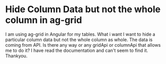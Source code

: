 
# Hide Column Data but not the whole column in ag-grid

I am using ag-grid in Angular for my tables.
What i want
I want to hide a particular column data but not the whole column as whole. The data is coming from API.
Is there any way or any gridApi or columnApi that allows me to do it?
I have read the documentation and can't seem to find it.
Thankyou.

        